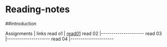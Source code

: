 
# Reading-notes

##introduction



Assignments     |       links
read o1         | [read01]()
read 02         |---------------------
read 03         |---------------------
read 04         |---------------------
